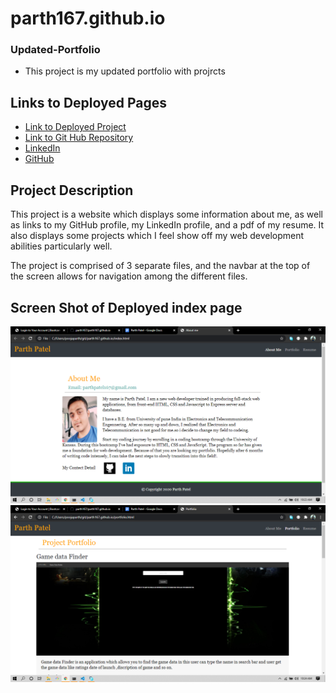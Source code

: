 # parth167.github.io

### Updated-Portfolio

- This project is my updated portfolio with projrcts

## Links to Deployed Pages

- [Link to Deployed Project]()
- [Link to Git Hub Repository](https://github.com/parth167/parth167.github.io.git)
- [LinkedIn](https://www.linkedin.com/in/parth-patel-4725381b5/)
- [GitHub](https://github.com/parth167/)

## Project Description

This project is a website which displays some information about me, as well as links to my GitHub profile, my LinkedIn profile, and a pdf of my resume. It also displays some projects which I feel show off my web development abilities particularly well.

The project is comprised of 3 separate files, and the navbar at the top of the screen allows for navigation among the different files.

## Screen Shot of Deployed index page

![Screenshot of index](https://github.com/parth167/parth167.github.io/blob/master/assets/images/about.png)
![Screenshot of portfolio](https://github.com/parth167/parth167.github.io/blob/master/assets/images/portfolio.png)
